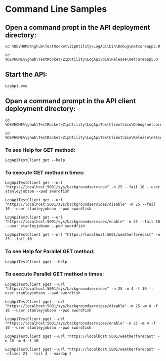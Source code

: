 ﻿# Command Line Samples

## Open a command propt in the API deployment directory:


```shell
cd %DEVHOME%\ghub\TestRocket\ZipUtility\LogApi\bin\Debug\netcoreapp5.0
```

```shell
cd %DEVHOME%\ghub\TestRocket\ZipUtility\LogApi\bin\Release\netcoreapp5.0
```

## Start the API:

```shell
LogApi.exe
```

## Open a command prompt in the API client deployment directory:


```shell
cd %DEVHOME%\ghub\TestRocket\ZipUtility\LogApiTestClient\bin\Debug\netcoreapp5.0
```

```shell
cd %DEVHOME%\ghub\TestRocket\ZipUtility\LogApiTestClient\bin\Release\netcoreapp5.0
```

### To see Help for GET method:

```shell
LogApiTestClient get --help
```

### To execute GET method n times:

```shell
LogApiTestClient get --url "https://localhost:5001/sys/backgroundservices" -n 25 --fail 10 --user stanleyjobson --pwd swordfish
```

```shell
LogApiTestClient get --url "https://localhost:5001/sys/backgroundservices/disable" -n 25 --fail 10 --user stanleyjobson --pwd swordfish
```

```shell
LogApiTestClient get --url "https://localhost:5001/sys/backgroundservices/enable" -n 25 --fail 10 --user stanleyjobson --pwd swordfish
```


```shell
LogApiTestClient get --url "https://localhost:5001/weatherforecast" -n 25 --fail 10
```


### To see Help for Parallel GET method:

```shell
LogApiTestClient pget --help
```


### To execute Parallel GET method n times:

```shell
LogApiTestClient pget --url "https://localhost:5001/sys/backgroundservices" -n 25 -m 4 -f 10 --user stanleyjobson --pwd swordfish
```

```shell
LogApiTestClient pget --url "https://localhost:5001/sys/backgroundservices/disable" -n 25 -m 4 -f 10 --user stanleyjobson --pwd swordfish
```

```shell
LogApiTestClient pget --url "https://localhost:5001/sys/backgroundservices/enable" -n 25 -m 4 -f 10 --user stanleyjobson --pwd swordfish
```


```shell
LogApiTestClient pget --url "https://localhost:5001/weatherforecast" -n 25 -m 4 -f 10
```

```shell
LogApiTestClient pget --url "https://localhost:5001/weatherforecast" --ntimes 21 --fail 4 --maxdop 2
```